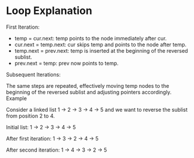 # Loop Explanation
First Iteration:

* temp = cur.next: temp points to the node immediately after cur.
* cur.next = temp.next: cur skips temp and points to the node after temp.
* temp.next = prev.next: temp is inserted at the beginning of the reversed sublist.
* prev.next = temp: prev now points to temp.


Subsequent Iterations:

The same steps are repeated, effectively moving temp nodes to the beginning of the reversed sublist and adjusting pointers accordingly.
Example

Consider a linked list 1 -> 2 -> 3 -> 4 -> 5 and we want to reverse the sublist from position 2 to 4.

Initial list: 1 -> 2 -> 3 -> 4 -> 5

After first iteration: 1 -> 3 -> 2 -> 4 -> 5

After second iteration: 1 -> 4 -> 3 -> 2 -> 5

